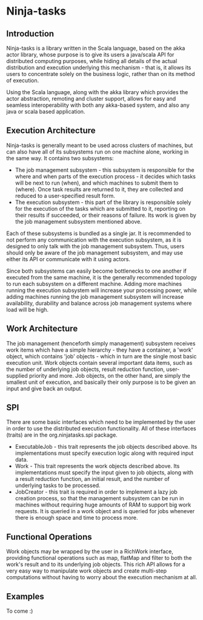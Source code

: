 Ninja-tasks
===========

Introduction
------------

Ninja-tasks is a library written in the Scala language, based on the akka actor library, whose purpose is to give its users a java/scala API for distributed computing purposes, while hiding all details of the actual distribution and execution underlying this mechanism - that is, it allows its users to concentrate solely on the business logic, rather than on its method of execution.

Using the Scala language, along with the akka library which provides the actor abstraction, remoting and cluster support, allows for easy and seamless interoperability with both any akka-based system, and also any java or scala based application.

Execution Architecture
----------------------

Ninja-tasks is generally meant to be used across clusters of machines, but can also have all of its subsystems run on one machine alone, working in the same way. It contains two subsystems:
- The job management subsystem - this subsystem is responsible for the where and when parts of the execution process - it decides which tasks will be next to run (when), and which machines to submit them to (where). Once task results are returned to it, they are collected and reduced to a user-specified result form.
- The execution subsystem - this part of the library is responsible solely for the execution of the tasks which are submitted to it, reporting on their results if succeeded, or their reasons of failure. Its work is given by the job management subsystem mentioned above.

Each of these subsystems is bundled as a single jar.
It is recommended to not perform any communication with the execution subsystem, as it is designed to only talk with the job management subsystem. Thus, users should only be aware of the job management subsystem, and may use either its API or communicate with it using actors.

Since both subsystems can easily become bottlenecks to one another if executed from the same machine, it is the generally recommended topology to run each subsystem on a different machine. Adding more machines running the execution subsystem will increase your processing power, while adding machines running the job management subsystem will increase availability, durability and balance across job management systems where load will be high.

Work Architecture
-----------------

The job management (henceforth simply management) subsystem receives work items which have a simple hierarchy - they have a container, a 'work' object, which contains 'job' objects - which in turn are the single most basic execution unit. Work objects contain several important data items, such as the number of underlying job objects, result reduction function, user-supplied priority and more.
Job objects, on the other hand, are simply the smallest unit of execution, and basically their only purpose is to be given an input and give back an output.

SPI
---

There are some basic interfaces which need to be implemented by the user in order to use the distributed execution functionality. All of these interfaces (traits) are in the org.ninjatasks.spi package.
* ExecutableJob - this trait represents the job objects described above. Its implementations must specify execution logic along with required input data.
* Work - This trait represents the work objects described above. Its implementations must specify the input given to job objects, along with a result reduction function, an initial result, and the number of underlying tasks to be processed.
* JobCreator - this trait is required in order to implement a lazy job creation process, so that the management subsystem can be run in machines without requiring huge amounts of RAM to support big work requests. It is queried in a work object and is queried for jobs whenever there is enough space and time to process more.

Functional Operations
---------------------

Work objects may be wrapped by the user in a RichWork interface, providing functional operations such as map, flatMap and filter to both the work's result and to its underlying job objects. This rich API allows for a very easy way to manipulate work objects and create multi-step computations without having to worry about the execution mechanism at all.


Examples
--------

To come :)
